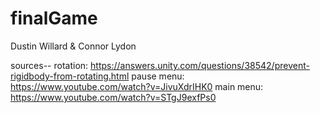 # finalGame


Dustin Willard & Connor Lydon


sources--
rotation: https://answers.unity.com/questions/38542/prevent-rigidbody-from-rotating.html
pause menu: https://www.youtube.com/watch?v=JivuXdrIHK0
main menu: https://www.youtube.com/watch?v=STgJ9exfPs0
